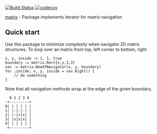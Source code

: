 [![Build Status](https://travis-ci.org/gregoryv/matrix.svg?branch=master)](https://travis-ci.org/gregoryv/matrix)
[![codecov](https://codecov.io/gh/gregoryv/matrix/branch/master/graph/badge.svg)](https://codecov.io/gh/gregoryv/matrix)


[matrix](https://godoc.org/github.com/gregoryv/matrix) - Package implements iterator for matrix navigation


## Quick start

Use this package to minimize complexity when navigatin 2D matrix structures.
To loop over an matrix from top, left corner to bottom, right

	x, y, inside := 1, 1, true
	boundary := matrix.Rect{x,y,3,3}
	nav := matrix.NewXYNavigator(x, y, boundary)
	for ;inside; x, y, inside = nav.Right() {
		// do something
	}

Note that all navigation methods wrap at the edge of the given boundary.

	  0 1 2 3 4
	-+---------+
	0| | | | | |
	1| |-|-|-| |
	2| |-|>|x| |
	3| |x|x|x| |
	4| | | | | |
	-+---------+
